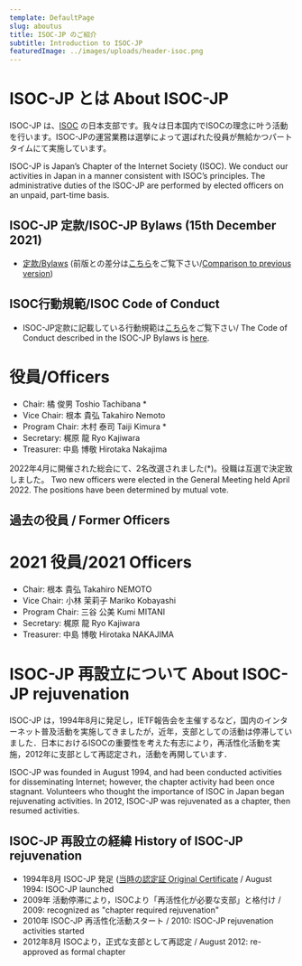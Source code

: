 ```yaml
---
template: DefaultPage
slug: aboutus
title: ISOC-JP のご紹介
subtitle: Introduction to ISOC-JP
featuredImage: ../images/uploads/header-isoc.png
---
```


# ISOC-JP とは About ISOC-JP

ISOC-JP は、[ISOC](https://www.internetsociety.org/) の日本支部です。我々は日本国内でISOCの理念に叶う活動を行います。ISOC-JPの運営業務は選挙によって選ばれた役員が無給かつパートタイムにて実施しています。

ISOC-JP is Japan’s Chapter of the Internet Society (ISOC). We conduct our activities in Japan in a manner consistent with ISOC’s principles. The administrative duties of the ISOC-JP are performed by elected officers on an unpaid, part-time basis.

## ISOC-JP 定款/ISOC-JP Bylaws (15th December 2021)

*  [定款/Bylaws](https://drive.google.com/file/d/1bSqZazox3A32KZjmmrVLFScUnyRsLiH0/view?usp=sharing) (前版との差分は[こちら](https://drive.google.com/file/d/1_DDD4hJ00v3PW-VaED1suApzLrv1gqWb/view?usp=sharing)をご覧下さい/[Comparison to previous version](https://drive.google.com/file/d/1_DDD4hJ00v3PW-VaED1suApzLrv1gqWb/view?usp=sharing))

## ISOC行動規範/ISOC Code of Conduct
* ISOC-JP定款に記載している行動規範は[こちら](https://www.internetsociety.org/become-a-member/code-of-conduct/)をご覧下さい/ The Code of Conduct described in the ISOC-JP Bylaws is [here](https://www.internetsociety.org/become-a-member/code-of-conduct/).

# 役員/Officers

* Chair: 橘 俊男 Toshio Tachibana *
* Vice Chair: 根本 貴弘 Takahiro Nemoto
* Program Chair: 木村 泰司 Taiji Kimura *
* Secretary: 梶原 龍 Ryo Kajiwara
* Treasurer: 中島 博敬 Hirotaka Nakajima

2022年4月に開催された総会にて、2名改選されました(*)。役職は互選で決定致しました。
Two new officers were elected in the General Meeting held April 2022. The positions have been determined by mutual vote.

## 過去の役員 / Former Officers

# 2021 役員/2021 Officers

* Chair: 根本 貴弘 Takahiro NEMOTO
* Vice Chair: 小林 茉莉子 Mariko Kobayashi
* Program Chair: 三谷 公美 Kumi MITANI
* Secretary: 梶原 龍 Ryo Kajiwara
* Treasurer: 中島 博敬 Hirotaka NAKAJIMA


# ISOC-JP 再設立について About ISOC-JP rejuvenation

ISOC-JP は，1994年8月に発足し，IETF報告会を主催するなど，国内のインターネット普及活動を実施してきましたが，近年，支部としての活動は停滞していました．日本におけるISOCの重要性を考えた有志により，再活性化活動を実施，2012年に支部として再認定され，活動を再開しています．

ISOC-JP was founded in August 1994, and had been conducted activities for disseminating Internet; however, the chapter activity had been once stagnant.  Volunteers who thought the importance of ISOC in Japan began rejuvenating activities.  In 2012, ISOC-JP was rejuvenated as a chapter, then resumed activities.


## ISOC-JP 再設立の経緯 History of ISOC-JP rejuvenation

*  1994年8月 ISOC-JP 発足 ([当時の認定証 Original Certificate](https://drive.google.com/file/d/1KW9MyxsJLCqNprq8UD1p8t6cTJ8tzrFF/view?usp=sharing) / August 1994: ISOC-JP launched
*  2009年 活動停滞により，ISOCより「再活性化が必要な支部」と格付け / 2009: recognized as "chapter required rejuvenation"
*  2010年 ISOC-JP 再活性化活動スタート / 2010: ISOC-JP rejuvenation activities started
*  2012年8月 ISOCより，正式な支部として再認定 / August 2012: re-approved as formal chapter
